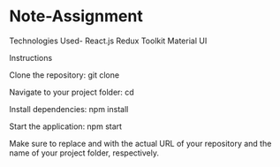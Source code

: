 # Note-Assignment

Technologies Used-
React.js
Redux Toolkit
Material UI

Instructions

Clone the repository:
git clone <repository-url>

Navigate to your project folder:
cd <project-folder>

Install dependencies:
npm install

Start the application:
npm start

Make sure to replace <repository-url> and <project-folder> with the actual URL of your repository and the name of your project folder, respectively.
